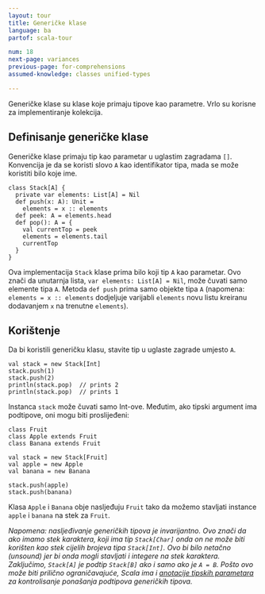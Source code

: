 ```yaml
---
layout: tour
title: Generičke klase
language: ba
partof: scala-tour

num: 18
next-page: variances
previous-page: for-comprehensions
assumed-knowledge: classes unified-types

---
```


Generičke klase su klase koje primaju tipove kao parametre.
Vrlo su korisne za implementiranje kolekcija.

## Definisanje generičke klase

Generičke klase primaju tip kao parametar u uglastim zagradama `[]`. 
Konvencija je da se koristi slovo `A` kao identifikator tipa, mada se može koristiti bilo koje ime.

```tut
class Stack[A] {
  private var elements: List[A] = Nil
  def push(x: A): Unit =
    elements = x :: elements
  def peek: A = elements.head
  def pop(): A = {
    val currentTop = peek
    elements = elements.tail
    currentTop
  }
}
```

Ova implementacija `Stack` klase prima bilo koji tip `A` kao parametar. 
Ovo znači da unutarnja lista, `var elements: List[A] = Nil`, može čuvati samo elemente tipa `A`. 
Metoda `def push` prima samo objekte tipa `A` (napomena: `elements = x :: elements` dodjeljuje varijabli `elements` novu listu kreiranu dodavanjem `x` na trenutne `elements`).

## Korištenje

Da bi koristili generičku klasu, stavite tip u uglaste zagrade umjesto `A`.
```
val stack = new Stack[Int]
stack.push(1)
stack.push(2)
println(stack.pop)  // prints 2
println(stack.pop)  // prints 1
```
Instanca `stack` može čuvati samo Int-ove. Međutim, ako tipski argument ima podtipove, oni mogu biti proslijeđeni:
```
class Fruit
class Apple extends Fruit
class Banana extends Fruit

val stack = new Stack[Fruit]
val apple = new Apple
val banana = new Banana

stack.push(apple)
stack.push(banana)
```
Klasa `Apple` i `Banana` obje nasljeđuju `Fruit` tako da možemo stavljati instance `apple` i `banana` na stek za `Fruit`.

_Napomena: nasljeđivanje generičkih tipova je *invarijantno*.
Ovo znači da ako imamo stek karaktera, koji ima tip `Stack[Char]` onda on ne može biti korišten kao stek cijelih brojeva tipa `Stack[Int]`.
Ovo bi bilo netačno (unsound) jer bi onda mogli stavljati i integere na stek karaktera.
Zaključimo, `Stack[A]` je podtip `Stack[B]` ako i samo ako je `A = B`.
Pošto ovo može biti prilično ograničavajuće, Scala ima i [anotacije tipskih parametara](variances.html) za kontrolisanje ponašanja podtipova generičkih tipova._
